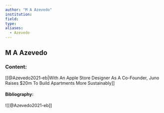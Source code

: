 ```yaml
---
author: "M A Azevedo"
institution:
field:
type:
aliases:
  - Azevedo
---
```


## M A Azevedo

### Content:
[[@Azevedo2021-eb|With An Apple Store Designer As A Co-Founder, Juno Raises \$20m To Build Apartments More Sustainably]]

#### Bibliography:

![[@Azevedo2021-eb]]